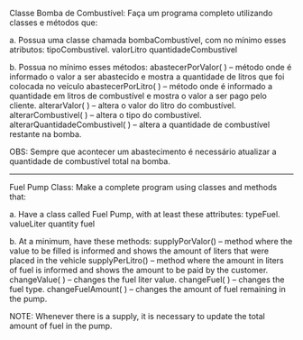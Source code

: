 Classe Bomba de Combustível: Faça um programa completo utilizando classes e métodos que:

a.  Possua uma classe chamada bombaCombustível, com no mínimo esses atributos:
 	tipoCombustivel.
	valorLitro
	quantidadeCombustivel
  
b.  Possua no mínimo esses métodos:
	abastecerPorValor( ) – método onde é informado o valor a ser abastecido e mostra a quantidade de litros que foi colocada no veículo
	abastecerPorLitro( ) – método onde é informado a quantidade em litros de combustível e mostra o valor a ser pago pelo cliente.
	alterarValor( ) – altera o valor do litro do combustível.
	alterarCombustivel( ) – altera o tipo do combustível.
	alterarQuantidadeCombustivel( ) – altera a quantidade de combustível restante na bomba.

OBS: Sempre que acontecer um abastecimento é necessário atualizar a quantidade de combustível total na bomba.

-----------------------------------------------------------------------------------------------------------------------

Fuel Pump Class: Make a complete program using classes and methods that:

a.  Have a class called Fuel Pump, with at least these attributes:
  typeFuel.
valueLiter
quantity fuel

b.  At a minimum, have these methods:
supplyPorValor() – method where the value to be filled is informed and shows the amount of liters that were placed in the vehicle
supplyPerLitro() – method where the amount in liters of fuel is informed and shows the amount to be paid by the customer.
changeValue( ) – changes the fuel liter value.
changeFuel( ) – changes the fuel type.
changeFuelAmount( ) – changes the amount of fuel remaining in the pump.

NOTE: Whenever there is a supply, it is necessary to update the total amount of fuel in the pump.
